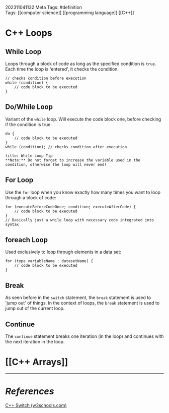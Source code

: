 202311041132
Meta Tags: #definition  
Tags: [[computer science]] [[programming language]] [[C++]]

# C++ Loops

## While Loop

Loops through a block of code as long as the specified condition is `true`. Each time the loop is 'entered', it checks the condition.

```
// checks condition before execution
while (condition) {
	// code block to be executed
}
```
## Do/While Loop

Variant of the `while` loop. Will execute the code block one, before checking if the condition is true.

```
do {
	// code block to be executed
}
while (condition); // checks condition after execution
```

```ad-important
title: While Loop Tip
**Note:** Do not forget to increase the variable used in the condition, otherwise the loop will never end!

```

## For Loop

Use the `for` loop when you know exactly how many times you want to loop through a block of code:

```
for (executeBeforeCodeOnce; condition; executeAfterCode) {
	// code block to be executed
}
// Basically just a while loop with necessary code integrated into syntax
```

## foreach Loop

Used exclusively to loop through elements in a data set:

```
for (type variableName : datasetName) {
	// code block to be executed
}
```

## Break

As seen before in the `switch` statement, the `break` statement is used to 'jump out' of things. In the context of loops, the `break` statement is used to jump out of the current loop.

## Continue

The `continue` statement breaks one iteration (in the loop) and continues with the next iteration in the loop.

# [[C++ Arrays]]

---
# *References*

[C++ Switch (w3schools.com)](https://www.w3schools.com/cpp/cpp_switch.asp)
